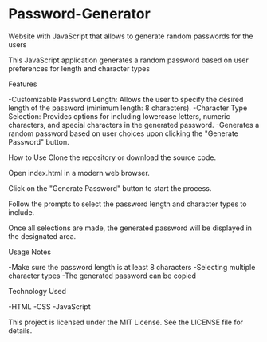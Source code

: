 # Password-Generator
Website with JavaScript that allows to generate random passwords for the users

This JavaScript application generates a random password based on user preferences for length and character types

Features

-Customizable Password Length: Allows the user to specify the desired length of the password (minimum length: 8 characters).
-Character Type Selection: Provides options for including lowercase letters, numeric characters, and special characters in the generated password.
-Generates a random password based on user choices upon clicking the "Generate Password" button.

How to Use
Clone the repository or download the source code.

Open index.html in a modern web browser.

Click on the "Generate Password" button to start the process.

Follow the prompts to select the password length and character types to include.

Once all selections are made, the generated password will be displayed in the designated area.

Usage Notes

-Make sure the password length is at least 8 characters
-Selecting multiple character types 
-The generated password can be copied

Technology Used

-HTML
-CSS
-JavaScript


This project is licensed under the MIT License. See the LICENSE file for details.
